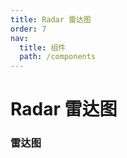 ```yaml
---
title: Radar 雷达图
order: 7
nav:
  title: 组件
  path: /components
---
```


# Radar 雷达图

### 雷达图

<code src="./demos/basic.tsx"></code>

<!--
### 空状态

<code src="./demos/empty.tsx"></code> -->
